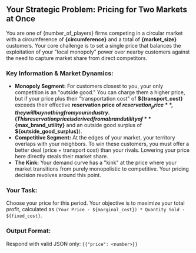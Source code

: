 ## Your Strategic Problem: Pricing for Two Markets at Once

You are one of {number_of_players} firms competing in a circular market with a circumference of **{circumference}** and a total of **{market_size}** customers. Your core challenge is to set a single price that balances the exploitation of your "local monopoly" power over nearby customers against the need to capture market share from direct competitors.

### Key Information & Market Dynamics:

* **Monopoly Segment:** For customers closest to you, your only competition is an "outside good." You can charge them a higher price, but if your price plus their "transportation cost" of **${transport_cost}** exceeds their effective **reservation price of ${reservation_price}**, they will buy nothing from your industry. (This reservation price is derived from a brand utility of **${max_brand_utility}** and an outside good surplus of **${outside_good_surplus}**).
* **Competitive Segment:** At the edges of your market, your territory overlaps with your neighbors. To win these customers, you must offer a better deal (price + transport cost) than your rivals. Lowering your price here directly steals their market share.
* **The Kink:** Your demand curve has a "kink" at the price where your market transitions from purely monopolistic to competitive. Your pricing decision revolves around this point.

### Your Task:

Choose your price for this period. Your objective is to maximize your total profit, calculated as `(Your Price - ${marginal_cost}) * Quantity Sold - ${fixed_cost}`.

### Output Format:

Respond with valid JSON only:
`{{"price": <number>}}`